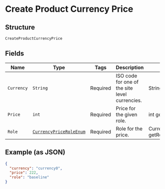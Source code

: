 
# Create Product Currency Price

## Structure

`CreateProductCurrencyPrice`

## Fields

| Name | Type | Tags | Description | Getter | Setter |
|  --- | --- | --- | --- | --- | --- |
| `Currency` | `String` | Required | ISO code for one of the site level currencies. | String getCurrency() | setCurrency(String currency) |
| `Price` | `int` | Required | Price for the given role. | int getPrice() | setPrice(int price) |
| `Role` | [`CurrencyPriceRoleEnum`](../../doc/models/currency-price-role-enum.md) | Required | Role for the price. | CurrencyPriceRoleEnum getRole() | setRole(CurrencyPriceRoleEnum role) |

## Example (as JSON)

```json
{
  "currency": "currency0",
  "price": 222,
  "role": "baseline"
}
```

